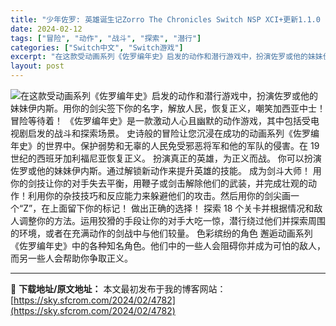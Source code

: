 ```yaml
---
title: "少年佐罗: 英雄诞生记Zorro The Chronicles Switch NSP XCI+更新1.1.0 中文版下载"
date: 2024-02-12
tags: ["冒险", "动作", "战斗", "探索", "潜行"]
categories: ["Switch中文", "Switch游戏"]
excerpt: "在这款受动画系列《佐罗编年史》启发的动作和潜行游戏中，扮演佐罗或他的妹妹伊内斯。用你的剑尖签下你的名字，解放人民，恢复正义，嘲笑加西亚中士！ 冒险等待着！ 《佐罗编年史》是一款激动人心且幽默的动作游戏，其中包括受电视剧启发的战斗和探索场景。 史诗般的冒险让您沉浸在成功的动画系列《佐罗编年史》的世界中&hellip;"
layout: post
---
```


<img class="aligncenter" src="https://img-eshop.cdn.nintendo.net/i/c14a7fecbf097b9d8f3e3d7bcc49930935d4ef1a2d48c431a218da1304b0dfa4.jpg?w=1000" />在这款受动画系列《佐罗编年史》启发的动作和潜行游戏中，扮演佐罗或他的妹妹伊内斯。用你的剑尖签下你的名字，解放人民，恢复正义，嘲笑加西亚中士！
冒险等待着！
《佐罗编年史》是一款激动人心且幽默的动作游戏，其中包括受电视剧启发的战斗和探索场景。
史诗般的冒险让您沉浸在成功的动画系列《佐罗编年史》的世界中。保护弱势和无辜的人民免受邪恶将军和他的军队的侵害。在 19 世纪的西班牙加利福尼亚恢复正义。
扮演真正的英雄，为正义而战。
你可以扮演佐罗或他的妹妹伊内斯。通过解锁新动作来提升英雄的技能。
成为剑斗大师！
用你的剑技让你的对手失去平衡，用鞭子或剑击解除他们的武装，并完成壮观的动作！利用你的杂技技巧和反应能力来躲避他们的攻击。然后用你的剑尖画一个“Z”，在上面留下你的标记！
做出正确的选择！
探索 18 个关卡并根据情况和敌人调整你的方法。运用狡猾的手段让你的对手大吃一惊，潜行绕过他们并探索周围的环境，或者在充满动作的剑战中与他们较量。
色彩缤纷的角色
邂逅动画系列《佐罗编年史》中的各种知名角色。他们中的一些人会阻碍你并成为可怕的敌人，而另一些人会帮助你争取正义。

---
📖 **下载地址/原文地址：** 本文最初发布于我的博客网站：[https://sky.sfcrom.com/2024/02/4782](https://sky.sfcrom.com/2024/02/4782)
